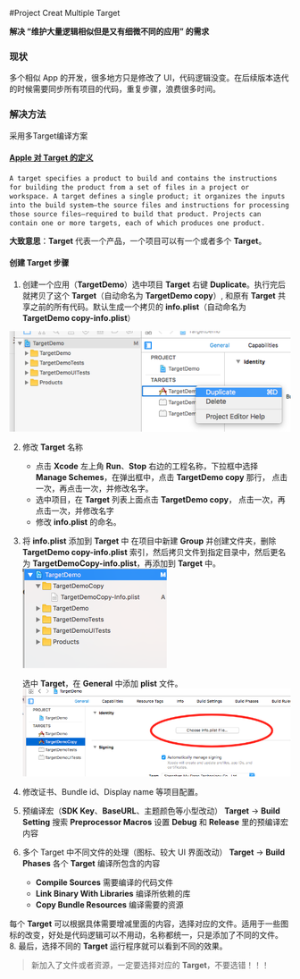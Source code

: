 #Project Creat Multiple Target


**解决 “维护大量逻辑相似但是又有细微不同的应用” 的需求**

### 现状	
多个相似 App 的开发，很多地方只是修改了 UI，代码逻辑没变。在后续版本迭代的时候需要同步所有项目的代码，重复步骤，浪费很多时间。

###  解决方法
采用多Target编译方案

#### [Apple 对 Target 的定义](https://developer.apple.com/library/content/featuredarticles/XcodeConcepts/Concept-Targets.html)
```
A target specifies a product to build and contains the instructions for building the product from a set of files in a project or workspace. A target defines a single product; it organizes the inputs into the build system—the source files and instructions for processing those source files—required to build that product. Projects can contain one or more targets, each of which produces one product.
```
**大致意思**：**Target** 代表一个产品，一个项目可以有一个或者多个 **Target**。

#### 创建 Target 步骤 
1. 创建一个应用（**TargetDemo**）选中项目 **Target** 右键 **Duplicate**。执行完后就拷贝了这个 **Target**（自动命名为 **TargetDemo copy**）, 和原有 **Target** 共享之前的所有代码。默认生成一个拷贝的 **info.plist**（自动命名为 **TargetDemo copy-info.plist**）

![enter image description here](https://raw.githubusercontent.com/CoderGiaJiang/Multiple-Target/master/TargetDemo/Resource/1.png)

2. 修改 **Target** 名称
	- 点击 **Xcode** 左上角 **Run**、**Stop** 右边的工程名称，下拉框中选择 **Manage Schemes**，在弹出框中，点击 **TargetDemo copy** 那行， 点击一次，再点击一次，并修改名字。
	- 选中项目，在 **Target** 列表上面点击 **TargetDemo copy**， 点击一次，再点击一次，并修改名字
	- 修改 **info.plist** 的命名。
3. 将 **info.plist** 添加到 **Target** 中
	在项目中新建 **Group** 并创建文件夹，删除 **TargetDemo copy-info.plist** 索引，然后拷贝文件到指定目录中，然后更名为 **TargetDemoCopy-info.plist**，再添加到 **Target** 中。
![Alt text](https://raw.githubusercontent.com/CoderGiaJiang/Multiple-Target/master/TargetDemo/Resource/2.png)		

   选中 **Target**，在 **General** 中添加 **plist** 文件。
![Alt text](https://raw.githubusercontent.com/CoderGiaJiang/Multiple-Target/master/TargetDemo/Resource/3.png)
4. 修改证书、Bundle id、Display name 等项目配置。
6. 预编译宏（**SDK Key**、**BaseURL**、主题颜色等小型改动）
	**Target** -> **Build Setting** 搜索 **Preprocessor Macros** 设置 **Debug** 和 **Release** 里的预编译宏内容 
7. 多个 Target 中不同文件的处理（图标、较大 UI 界面改动）
	**Target** -> **Build Phases** 各个 **Target** 编译所包含的内容
	- **Compile Sources** 需要编译的代码文件
	- **Link Binary With Libraries** 编译所依赖的库
	- **Copy Bundle Resources** 编译需要的资源
	
每个 **Target** 可以根据具体需要增减里面的内容，选择对应的文件。适用于一些图标的改变，好处是代码逻辑可以不用动，名称都统一，只是添加了不同的文件。
  8. 最后，选择不同的 **Target** 运行程序就可以看到不同的效果。
	
> 新加入了文件或者资源，一定要选择对应的 **Target**，不要选错！！！

